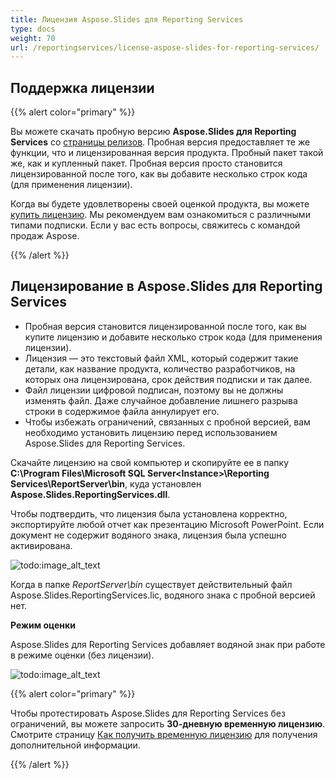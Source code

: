 ```yaml
---
title: Лицензия Aspose.Slides для Reporting Services
type: docs
weight: 70
url: /reportingservices/license-aspose-slides-for-reporting-services/
---
```


## **Поддержка лицензии**
{{% alert color="primary" %}} 

Вы можете скачать пробную версию **Aspose.Slides для Reporting Services** со [страницы релизов](https://releases.aspose.com/slides/reportingservices/). Пробная версия предоставляет те же функции, что и лицензированная версия продукта. Пробный пакет такой же, как и купленный пакет. Пробная версия просто становится лицензированной после того, как вы добавите несколько строк кода (для применения лицензии).

Когда вы будете удовлетворены своей оценкой продукта, вы можете [купить лицензию](https://purchase.aspose.com/buy). Мы рекомендуем вам ознакомиться с различными типами подписки. Если у вас есть вопросы, свяжитесь с командой продаж Aspose.

{{% /alert %}} 

## **Лицензирование в Aspose.Slides для Reporting Services**

* Пробная версия становится лицензированной после того, как вы купите лицензию и добавите несколько строк кода (для применения лицензии).
* Лицензия — это текстовый файл XML, который содержит такие детали, как название продукта, количество разработчиков, на которых она лицензирована, срок действия подписки и так далее.
* Файл лицензии цифровой подписан, поэтому вы не должны изменять файл. Даже случайное добавление лишнего разрыва строки в содержимое файла аннулирует его.
* Чтобы избежать ограничений, связанных с пробной версией, вам необходимо установить лицензию перед использованием Aspose.Slides для Reporting Services.

Скачайте лицензию на свой компьютер и скопируйте ее в папку **C:\Program Files\Microsoft SQL Server\<Instance>\Reporting Services\ReportServer\bin**, куда установлен **Aspose.Slides.ReportingServices.dll**.

Чтобы подтвердить, что лицензия была установлена корректно, экспортируйте любой отчет как презентацию Microsoft PowerPoint. Если документ не содержит водяного знака, лицензия была успешно активирована.

![todo:image_alt_text](license-aspose-slides-for-reporting-services_1.png)

Когда в папке *ReportServer\bin* существует действительный файл Aspose.Slides.ReportingServices.lic, водяного знака с пробной версией нет.

**Режим оценки**

Aspose.Slides для Reporting Services добавляет водяной знак при работе в режиме оценки (без лицензии).

![todo:image_alt_text](license-aspose-slides-for-reporting-services_2.png)

{{% alert color="primary" %}} 

Чтобы протестировать Aspose.Slides для Reporting Services без ограничений, вы можете запросить **30-дневную временную лицензию**. Смотрите страницу [Как получить временную лицензию](https://purchase.aspose.com/temporary-license) для получения дополнительной информации.

{{% /alert %}}